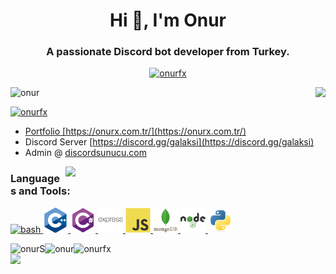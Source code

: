 <h1 align="center">Hi 👋, I'm Onur</h1>
<h3 align="center">A passionate Discord bot developer from Turkey.</h3>
<p align="center"> <a href="https://github.com/ryo-ma/github-profile-trophy"><img src="https://github-profile-trophy.vercel.app/?username=onur" alt="onurfx" /></a> </p>

<img align="right" height="150" src="https://cdn.discordapp.com/attachments/1028266273135677452/1348273809949458494/I6G7apbXpEyGs.gif?ex=67cedd56&is=67cd8bd6&hm=69939f80a43f8a06863eb3fb2dd0f82b478a0bff95693be6984c08cb800f93e4&"  />
<p align="left"> <img src="https://komarev.com/ghpvc/?username=onurfx&label=Profile%20views&color=1d1f20&style=flat-square" alt="onur" /> </p>
<p align="left"> 
  <a href="https://discord.com/users/833656201623109712" target="blank">
    <img src="https://img.shields.io/badge/Discord-onurx.-7289DA?style=for-the-badge&logo=discord&logoColor=white" alt="onurfx" />
  
- Portfolio [https://onurx.com.tr/](https://onurx.com.tr/)
- Discord Server [https://discord.gg/galaksi](https://discord.gg/galaksi)
- Admin @ [discordsunucu.com](https://discordsunucu.com)

<img align="right" width="400px" src="https://user-images.githubusercontent.com/77089894/206934975-0e140d74-3d5e-4e2f-afde-c6e372e5274b.gif">

<h3 align="left">Languages and Tools:</h3>
<p align="left"> 
<a href="https://www.gnu.org/software/bash/" target="_blank" rel="noreferrer"> <img src="https://www.vectorlogo.zone/logos/gnu_bash/gnu_bash-icon.svg" alt="bash" width="40" height="40"/> </a> 
<a href="https://www.w3schools.com/cpp/" target="_blank" rel="noreferrer"> <img src="https://raw.githubusercontent.com/devicons/devicon/master/icons/cplusplus/cplusplus-original.svg" alt="cplusplus" width="40" height="40"/> </a> 
<a href="https://www.w3schools.com/cs/" target="_blank" rel="noreferrer"> <img src="https://raw.githubusercontent.com/devicons/devicon/master/icons/csharp/csharp-original.svg" alt="csharp" width="40" height="40"/> </a> 
<a href="https://expressjs.com" target="_blank" rel="noreferrer"> <img src="https://raw.githubusercontent.com/devicons/devicon/master/icons/express/express-original-wordmark.svg" alt="express" width="40" height="40"/> </a> 
<a href="https://developer.mozilla.org/en-US/docs/Web/JavaScript" target="_blank" rel="noreferrer"> <img src="https://raw.githubusercontent.com/devicons/devicon/master/icons/javascript/javascript-original.svg" alt="javascript" width="40" height="40"/> </a> 
<a href="https://www.mongodb.com/" target="_blank" rel="noreferrer"> <img src="https://raw.githubusercontent.com/devicons/devicon/master/icons/mongodb/mongodb-original-wordmark.svg" alt="mongodb" width="40" height="40"/> </a> 
<a href="https://nodejs.org" target="_blank" rel="noreferrer"> <img src="https://raw.githubusercontent.com/devicons/devicon/master/icons/nodejs/nodejs-original-wordmark.svg" alt="nodejs" width="40" height="40"/> </a> 
<a href="https://www.python.org" target="_blank" rel="noreferrer"> <img src="https://raw.githubusercontent.com/devicons/devicon/master/icons/python/python-original.svg" alt="python" width="40" height="40"/> </a> 
</p>

<p><img align="left" src="https://github-readme-stats.vercel.app/api/top-langs?username=onurfx&show_icons=true&theme=dark&locale=en&layout=compact" alt="onurS" /></p>

<p> <img align="left" src="https://github-readme-stats.vercel.app/api?username=onurfx&show_icons=true&theme=dark&locale=en" alt="onur" /></p>

<p><img align="left" src="https://github-readme-streak-stats.herokuapp.com/?user=onurfx&theme=dark" alt="onurfx" /></p>

</br>

<div align="left"><img src="https://spotify-github-profile.vercel.app/api/view?uid=31ccodzyfd7fmuwfzxc3hrouei74&cover_image=true&theme=default&show_offline=false&background_color=121212&bar_color=53b14f&bar_color_cover=true" /></div>
